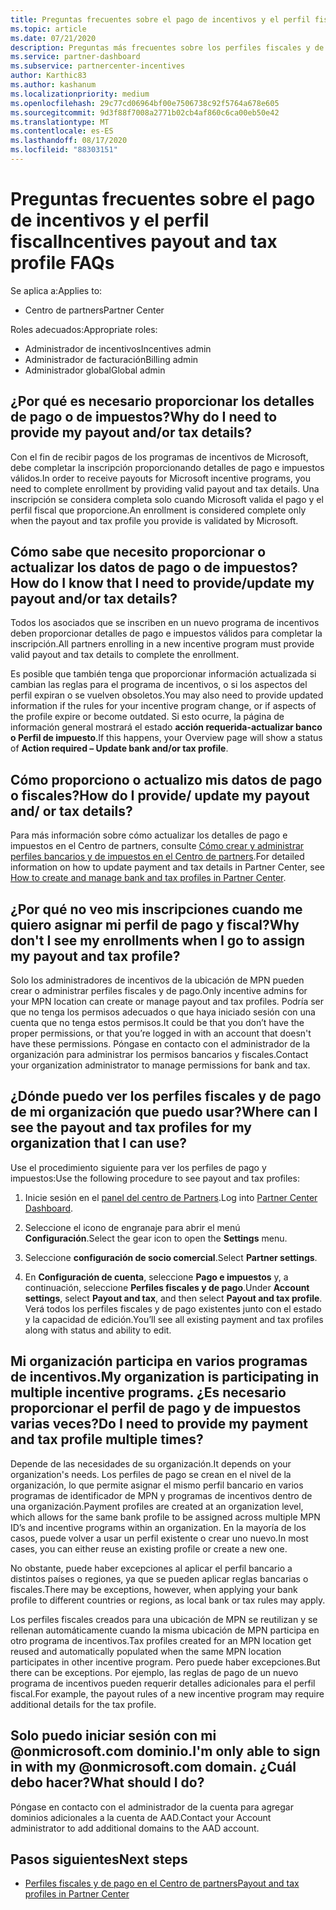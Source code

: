 ```yaml
---
title: Preguntas frecuentes sobre el pago de incentivos y el perfil fiscal
ms.topic: article
ms.date: 07/21/2020
description: Preguntas más frecuentes sobre los perfiles fiscales y de pago de incentivos.
ms.service: partner-dashboard
ms.subservice: partnercenter-incentives
author: Karthic83
ms.author: kashanum
ms.localizationpriority: medium
ms.openlocfilehash: 29c77cd06964bf00e7506738c92f5764a678e605
ms.sourcegitcommit: 9d3f88f7008a2771b02cb4af860c6ca00eb50e42
ms.translationtype: MT
ms.contentlocale: es-ES
ms.lasthandoff: 08/17/2020
ms.locfileid: "88303151"
---
```

# <a name="incentives-payout-and-tax-profile-faqs"></a><span data-ttu-id="9c0e9-103">Preguntas frecuentes sobre el pago de incentivos y el perfil fiscal</span><span class="sxs-lookup"><span data-stu-id="9c0e9-103">Incentives payout and tax profile FAQs</span></span>

<span data-ttu-id="9c0e9-104">Se aplica a:</span><span class="sxs-lookup"><span data-stu-id="9c0e9-104">Applies to:</span></span>

- <span data-ttu-id="9c0e9-105">Centro de partners</span><span class="sxs-lookup"><span data-stu-id="9c0e9-105">Partner Center</span></span>

<span data-ttu-id="9c0e9-106">Roles adecuados:</span><span class="sxs-lookup"><span data-stu-id="9c0e9-106">Appropriate roles:</span></span>

- <span data-ttu-id="9c0e9-107">Administrador de incentivos</span><span class="sxs-lookup"><span data-stu-id="9c0e9-107">Incentives admin</span></span>
- <span data-ttu-id="9c0e9-108">Administrador de facturación</span><span class="sxs-lookup"><span data-stu-id="9c0e9-108">Billing admin</span></span>
- <span data-ttu-id="9c0e9-109">Administrador global</span><span class="sxs-lookup"><span data-stu-id="9c0e9-109">Global admin</span></span>

## <a name="why-do-i-need-to-provide-my-payout-andor-tax-details"></a><span data-ttu-id="9c0e9-110">¿Por qué es necesario proporcionar los detalles de pago o de impuestos?</span><span class="sxs-lookup"><span data-stu-id="9c0e9-110">Why do I need to provide my payout and/or tax details?</span></span>

<span data-ttu-id="9c0e9-111">Con el fin de recibir pagos de los programas de incentivos de Microsoft, debe completar la inscripción proporcionando detalles de pago e impuestos válidos.</span><span class="sxs-lookup"><span data-stu-id="9c0e9-111">In order to receive payouts for Microsoft incentive programs, you need to complete enrollment by providing valid payout and tax details.</span></span> <span data-ttu-id="9c0e9-112">Una inscripción se considera completa solo cuando Microsoft valida el pago y el perfil fiscal que proporcione.</span><span class="sxs-lookup"><span data-stu-id="9c0e9-112">An enrollment is considered complete only when the payout and tax profile you provide is validated by Microsoft.</span></span>

## <a name="how-do-i-know-that-i-need-to-provideupdate-my-payout-andor-tax-details"></a><span data-ttu-id="9c0e9-113">Cómo sabe que necesito proporcionar o actualizar los datos de pago o de impuestos?</span><span class="sxs-lookup"><span data-stu-id="9c0e9-113">How do I know that I need to provide/update my payout and/or tax details?</span></span>

<span data-ttu-id="9c0e9-114">Todos los asociados que se inscriben en un nuevo programa de incentivos deben proporcionar detalles de pago e impuestos válidos para completar la inscripción.</span><span class="sxs-lookup"><span data-stu-id="9c0e9-114">All partners enrolling in a new incentive program must provide valid payout and tax details to complete the enrollment.</span></span>

<span data-ttu-id="9c0e9-115">Es posible que también tenga que proporcionar información actualizada si cambian las reglas para el programa de incentivos, o si los aspectos del perfil expiran o se vuelven obsoletos.</span><span class="sxs-lookup"><span data-stu-id="9c0e9-115">You may also need to provide updated information if the rules for your incentive program change, or if aspects of the profile expire or become outdated.</span></span> <span data-ttu-id="9c0e9-116">Si esto ocurre, la página de información general mostrará el estado **acción requerida-actualizar banco o Perfil de impuesto**.</span><span class="sxs-lookup"><span data-stu-id="9c0e9-116">If this happens, your Overview page will show a status of **Action required – Update bank and/or tax profile**.</span></span>

## <a name="how-do-i-provide-update-my-payout-and-or-tax-details"></a><span data-ttu-id="9c0e9-117">Cómo proporciono o actualizo mis datos de pago o fiscales?</span><span class="sxs-lookup"><span data-stu-id="9c0e9-117">How do I provide/ update my payout and/ or tax details?</span></span>

<span data-ttu-id="9c0e9-118">Para más información sobre cómo actualizar los detalles de pago e impuestos en el Centro de partners, consulte [Cómo crear y administrar perfiles bancarios y de impuestos en el Centro de partners](https://support.microsoft.com/help/4524534/how-to-create-and-manage-bank-and-tax-profiles-in-partner-center).</span><span class="sxs-lookup"><span data-stu-id="9c0e9-118">For detailed information on how to update payment and tax details in Partner Center, see [How to create and manage bank and tax profiles in Partner Center](https://support.microsoft.com/help/4524534/how-to-create-and-manage-bank-and-tax-profiles-in-partner-center).</span></span>

## <a name="why-dont-i-see-my-enrollments-when-i-go-to-assign-my-payout-and-tax-profile"></a><span data-ttu-id="9c0e9-119">¿Por qué no veo mis inscripciones cuando me quiero asignar mi perfil de pago y fiscal?</span><span class="sxs-lookup"><span data-stu-id="9c0e9-119">Why don't I see my enrollments when I go to assign my payout and tax profile?</span></span>

<span data-ttu-id="9c0e9-120">Solo los administradores de incentivos de la ubicación de MPN pueden crear o administrar perfiles fiscales y de pago.</span><span class="sxs-lookup"><span data-stu-id="9c0e9-120">Only incentive admins for your MPN location can create or manage payout and tax profiles.</span></span> <span data-ttu-id="9c0e9-121">Podría ser que no tenga los permisos adecuados o que haya iniciado sesión con una cuenta que no tenga estos permisos.</span><span class="sxs-lookup"><span data-stu-id="9c0e9-121">It could be that you don’t have the proper permissions, or that you’re logged in with an account that doesn't have these permissions.</span></span> <span data-ttu-id="9c0e9-122">Póngase en contacto con el administrador de la organización para administrar los permisos bancarios y fiscales.</span><span class="sxs-lookup"><span data-stu-id="9c0e9-122">Contact your organization administrator to manage permissions for bank and tax.</span></span>

## <a name="where-can-i-see-the-payout-and-tax-profiles-for-my-organization-that-i-can-use"></a><span data-ttu-id="9c0e9-123">¿Dónde puedo ver los perfiles fiscales y de pago de mi organización que puedo usar?</span><span class="sxs-lookup"><span data-stu-id="9c0e9-123">Where can I see the payout and tax profiles for my organization that I can use?</span></span>

<span data-ttu-id="9c0e9-124">Use el procedimiento siguiente para ver los perfiles de pago y impuestos:</span><span class="sxs-lookup"><span data-stu-id="9c0e9-124">Use the following procedure to see payout and tax profiles:</span></span>

1. <span data-ttu-id="9c0e9-125">Inicie sesión en el [panel del centro de Partners](https://partner.microsoft.com/dashboard).</span><span class="sxs-lookup"><span data-stu-id="9c0e9-125">Log into [Partner Center Dashboard](https://partner.microsoft.com/dashboard).</span></span>

2. <span data-ttu-id="9c0e9-126">Seleccione el icono de engranaje para abrir el menú **Configuración**.</span><span class="sxs-lookup"><span data-stu-id="9c0e9-126">Select the gear icon to open the **Settings** menu.</span></span>

3. <span data-ttu-id="9c0e9-127">Seleccione **configuración de socio comercial**.</span><span class="sxs-lookup"><span data-stu-id="9c0e9-127">Select **Partner settings**.</span></span>

4. <span data-ttu-id="9c0e9-128">En **Configuración de cuenta**, seleccione **Pago e impuestos** y, a continuación, seleccione **Perfiles fiscales y de pago**.</span><span class="sxs-lookup"><span data-stu-id="9c0e9-128">Under **Account settings**, select **Payout and tax**, and then select **Payout and tax profile**.</span></span> <span data-ttu-id="9c0e9-129">Verá todos los perfiles fiscales y de pago existentes junto con el estado y la capacidad de edición.</span><span class="sxs-lookup"><span data-stu-id="9c0e9-129">You’ll see all existing payment and tax profiles along with status and ability to edit.</span></span>

## <a name="my-organization-is-participating-in-multiple-incentive-programs-do-i-need-to-provide-my-payment-and-tax-profile-multiple-times"></a><span data-ttu-id="9c0e9-130">Mi organización participa en varios programas de incentivos.</span><span class="sxs-lookup"><span data-stu-id="9c0e9-130">My organization is participating in multiple incentive programs.</span></span> <span data-ttu-id="9c0e9-131">¿Es necesario proporcionar el perfil de pago y de impuestos varias veces?</span><span class="sxs-lookup"><span data-stu-id="9c0e9-131">Do I need to provide my payment and tax profile multiple times?</span></span>

<span data-ttu-id="9c0e9-132">Depende de las necesidades de su organización.</span><span class="sxs-lookup"><span data-stu-id="9c0e9-132">It depends on your organization's needs.</span></span> <span data-ttu-id="9c0e9-133">Los perfiles de pago se crean en el nivel de la organización, lo que permite asignar el mismo perfil bancario en varios programas de identificador de MPN y programas de incentivos dentro de una organización.</span><span class="sxs-lookup"><span data-stu-id="9c0e9-133">Payment profiles are created at an organization level, which allows for the same bank profile to be assigned across multiple MPN ID’s and incentive programs within an organization.</span></span> <span data-ttu-id="9c0e9-134">En la mayoría de los casos, puede volver a usar un perfil existente o crear uno nuevo.</span><span class="sxs-lookup"><span data-stu-id="9c0e9-134">In most cases, you can either reuse an existing profile or create a new one.</span></span>

<span data-ttu-id="9c0e9-135">No obstante, puede haber excepciones al aplicar el perfil bancario a distintos países o regiones, ya que se pueden aplicar reglas bancarias o fiscales.</span><span class="sxs-lookup"><span data-stu-id="9c0e9-135">There may be exceptions, however, when applying your bank profile to different countries or regions, as local bank or tax rules may apply.</span></span>

<span data-ttu-id="9c0e9-136">Los perfiles fiscales creados para una ubicación de MPN se reutilizan y se rellenan automáticamente cuando la misma ubicación de MPN participa en otro programa de incentivos.</span><span class="sxs-lookup"><span data-stu-id="9c0e9-136">Tax profiles created for an MPN location get reused and automatically populated when the same MPN location participates in other incentive program.</span></span> <span data-ttu-id="9c0e9-137">Pero puede haber excepciones.</span><span class="sxs-lookup"><span data-stu-id="9c0e9-137">But there can be exceptions.</span></span> <span data-ttu-id="9c0e9-138">Por ejemplo, las reglas de pago de un nuevo programa de incentivos pueden requerir detalles adicionales para el perfil fiscal.</span><span class="sxs-lookup"><span data-stu-id="9c0e9-138">For example, the payout rules of a new incentive program may require additional details for the tax profile.</span></span>  

## <a name="im-only-able-to-sign-in-with-my-onmicrosoftcom-domain-what-should-i-do"></a><span data-ttu-id="9c0e9-139">Solo puedo iniciar sesión con mi @onmicrosoft.com dominio.</span><span class="sxs-lookup"><span data-stu-id="9c0e9-139">I'm only able to sign in with my @onmicrosoft.com domain.</span></span> <span data-ttu-id="9c0e9-140">¿Cuál debo hacer?</span><span class="sxs-lookup"><span data-stu-id="9c0e9-140">What should I do?</span></span>

<span data-ttu-id="9c0e9-141">Póngase en contacto con el administrador de la cuenta para agregar dominios adicionales a la cuenta de AAD.</span><span class="sxs-lookup"><span data-stu-id="9c0e9-141">Contact your Account administrator to add additional domains to the AAD account.</span></span>

## <a name="next-steps"></a><span data-ttu-id="9c0e9-142">Pasos siguientes</span><span class="sxs-lookup"><span data-stu-id="9c0e9-142">Next steps</span></span>

- [<span data-ttu-id="9c0e9-143">Perfiles fiscales y de pago en el Centro de partners</span><span class="sxs-lookup"><span data-stu-id="9c0e9-143">Payout and tax profiles in Partner Center</span></span>](incentives-create-and-manage-your-payout-and-tax-profiles.md)